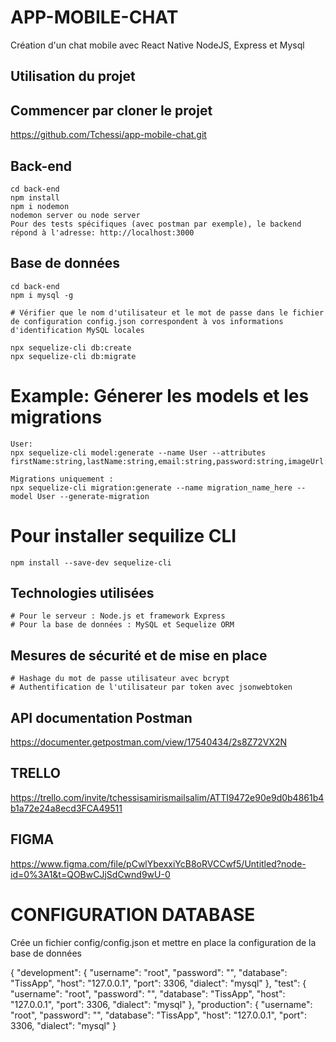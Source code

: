 # APP-MOBILE-CHAT

Création d'un chat mobile avec React Native NodeJS, Express et Mysql

## Utilisation du projet

## Commencer par cloner le projet

https://github.com/Tchessi/app-mobile-chat.git


## Back-end

```
cd back-end
npm install
npm i nodemon
nodemon server ou node server
Pour des tests spécifiques (avec postman par exemple), le backend répond à l'adresse: http://localhost:3000

```
## Base de données
```
cd back-end
npm i mysql -g 

# Vérifier que le nom d'utilisateur et le mot de passe dans le fichier de configuration config.json correspondent à vos informations d'identification MySQL locales

npx sequelize-cli db:create
npx sequelize-cli db:migrate

```
# Example: Génerer les models et les migrations
```
User:
npx sequelize-cli model:generate --name User --attributes firstName:string,lastName:string,email:string,password:string,imageUrl:string,deleted:boolean,isOnline:boolean,admin:boolean

Migrations uniquement : 
npx sequelize-cli migration:generate --name migration_name_here --model User --generate-migration
```

# Pour installer sequilize CLI
```
npm install --save-dev sequelize-cli
```

## Technologies utilisées

```
# Pour le serveur : Node.js et framework Express
# Pour la base de données : MySQL et Sequelize ORM

```

## Mesures de sécurité et de mise en place

```
# Hashage du mot de passe utilisateur avec bcrypt
# Authentification de l'utilisateur par token avec jsonwebtoken

```
## API documentation Postman
https://documenter.getpostman.com/view/17540434/2s8Z72VX2N

## TRELLO 

https://trello.com/invite/tchessisamirismailsalim/ATTI9472e90e9d0b4861b4b1a72e24a8ecd3FCA49511

## FIGMA 

https://www.figma.com/file/pCwlYbexxiYcB8oRVCCwf5/Untitled?node-id=0%3A1&t=QOBwCJjSdCwnd9wU-0


# CONFIGURATION DATABASE
Crée un fichier config/config.json et mettre en place la configuration de la base de données

{
  "development": {
    "username": "root",
    "password": "",
    "database": "TissApp",
    "host": "127.0.0.1",
    "port": 3306,
    "dialect": "mysql"
  },
  "test": {
    "username": "root",
    "password": "",
    "database": "TissApp",
    "host": "127.0.0.1",
    "port": 3306,
    "dialect": "mysql"
  },
  "production": {
    "username": "root",
    "password": "",
    "database": "TissApp",
    "host": "127.0.0.1",
    "port": 3306,
    "dialect": "mysql"
  }